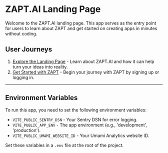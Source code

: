 # ZAPT.AI Landing Page

Welcome to the ZAPT.AI landing page. This app serves as the entry point for users to learn about ZAPT and get started on creating apps in minutes without coding.

## User Journeys

1. [Explore the Landing Page](docs/journeys/explore-landing-page.md) - Learn about ZAPT.AI and how it can help turn your ideas into reality.
2. [Get Started with ZAPT](docs/journeys/get-started.md) - Begin your journey with ZAPT by signing up or logging in.

---

## Environment Variables

To run this app, you need to set the following environment variables:

- `VITE_PUBLIC_SENTRY_DSN` - Your Sentry DSN for error logging.
- `VITE_PUBLIC_APP_ENV` - The app environment (e.g., 'development', 'production').
- `VITE_PUBLIC_UMAMI_WEBSITE_ID` - Your Umami Analytics website ID.

Set these variables in a `.env` file at the root of the project.